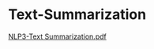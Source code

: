 # Text-Summarization

[NLP3-Text Summarization.pdf](https://github.com/aishwaryamuthuvel/Text-Summarization/files/12162526/NLP3-Text.Summarization.pdf)
